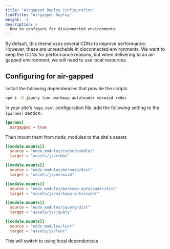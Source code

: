 ```yaml
---
title: "Airgapped Deploy Configuration"
linkTitle: "Airgapped Deploy"
weight: -1
description: >
  How to configure for disconnected environments
---
```


By default, this theme uses several CDNs to improve performance. However, these are unreachable in disconnected
environments. We want to keep the CDNs for performance reasons, but when delivering to an air-gapped environment, we
will need to use local resources.

## Configuring for air-gapped

Install the following dependencies that provide the scripts

```bash
npm i -D jquery lunr markmap-autoloader mermaid redoc
```

In your site's `hugo.toml` configuration file, add the following setting to the `[params]` section:

```toml
[params]
  airgapped = true
```

Then mount them from node_modules to the site's assets

```toml
[[module.mounts]]
  source = "node_modules/redoc/bundles"
  target = "assets/js/redoc"

[[module.mounts]]
  source = "node_modules/mermaid/dist"
  target = "assets/js/mermaid"

[[module.mounts]]
  source = "node_modules/markmap-autoloader/dist"
  target = "assets/js/markmap-autoloader"

[[module.mounts]]
  source = "node_modules/jquery/dist"
  target = "assets/js/jquery"

[[module.mounts]]
  source = "node_modules/lunr"
  target = "assets/js/lunr"
  ```

This will switch to using local dependencies
